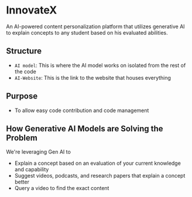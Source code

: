 # InnovateX
An AI-powered content personalization platform that utilizes generative AI to explain concepts to any student based on his evaluated abilities.

## Structure
- `AI model`: This is where the AI model works on isolated from the rest of the code
- `AI-Website`: This is the link to the website that houses everything

## Purpose
- To allow easy code contribution and code management

## How Generative AI Models are Solving the Problem

We're leveraging Gen AI to

- Explain a concept based on an evaluation of your current knowledge and capability
- Suggest videos, podcasts, and research papers that explain a concept better
- Query a video to find the exact content
